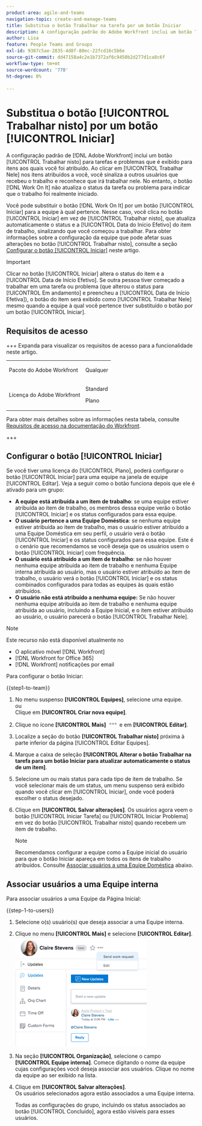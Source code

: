 ```yaml
---
product-area: agile-and-teams
navigation-topic: create-and-manage-teams
title: Substitua o botão Trabalhar na tarefa por um botão Iniciar
description: A configuração padrão do Adobe Workfront inclui um botão Trabalhar na tarefa para tarefas e problemas que é exibido para itens aos quais você foi atribuído.
author: Lisa
feature: People Teams and Groups
exl-id: 9387c5ae-2835-4d8f-80ec-22fcd16c5b6e
source-git-commit: dd47158a4c2e1b7372af6c9450b2d277d1ca8c6f
workflow-type: tm+mt
source-wordcount: '778'
ht-degree: 0%

---
```


# Substitua o botão [!UICONTROL Trabalhar nisto] por um botão [!UICONTROL Iniciar]

A configuração padrão de [!DNL Adobe Workfront] inclui um botão [!UICONTROL Trabalhar nisto] para tarefas e problemas que é exibido para itens aos quais você foi atribuído. Ao clicar em [!UICONTROL Trabalhar Nele] nos itens atribuídos a você, você sinaliza a outros usuários que recebeu o trabalho e reconhece que irá trabalhar nele. No entanto, o botão [!DNL Work On It] não atualiza o status da tarefa ou problema para indicar que o trabalho foi realmente iniciado.

Você pode substituir o botão [!DNL Work On It] por um botão [!UICONTROL Iniciar] para a equipe à qual pertence. Nesse caso, você clica no botão [!UICONTROL Iniciar] em vez de [!UICONTROL Trabalhar nisto], que atualiza automaticamente o status e a [!UICONTROL Data do Início Efetivo] do item de trabalho, sinalizando que você começou a trabalhar. Para obter informações sobre a configuração da equipe que pode afetar suas alterações no botão [!UICONTROL Trabalhar nisto], consulte a seção [Configurar o botão [!UICONTROL Iniciar]](#configure-the-uicontrol-start-button) neste artigo.

>[!IMPORTANT]
>
>Clicar no botão [!UICONTROL Iniciar] altera o status do item e a [!UICONTROL Data de Início Efetivo]. Se outra pessoa tiver começado a trabalhar em uma tarefa ou problema (que alterou o status para [!UICONTROL Em andamento] e preencheu a [!UICONTROL Data de Início Efetiva]), o botão do item será exibido como [!UICONTROL Trabalhar Nele] mesmo quando a equipe à qual você pertence tiver substituído o botão por um botão [!UICONTROL Iniciar].

## Requisitos de acesso

+++ Expanda para visualizar os requisitos de acesso para a funcionalidade neste artigo.

<table style="table-layout:auto"> 
 <col> 
 <col> 
 <tbody> 
  <tr data-mc-conditions=""> 
   <td role="rowheader"> <p>Pacote do Adobe Workfront</p> </td> 
   <td>Qualquer</td> 
  </tr> 
  <tr> 
   <td role="rowheader">Licença do Adobe Workfront</td> 
   <td>
   <p>Standard</p>
   <p>Plano</p></td>
  </tr> 
 </tbody> 
</table>

Para obter mais detalhes sobre as informações nesta tabela, consulte [Requisitos de acesso na documentação do Workfront](/help/quicksilver/administration-and-setup/add-users/access-levels-and-object-permissions/access-level-requirements-in-documentation.md).

+++

## Configurar o botão [!UICONTROL Iniciar]

Se você tiver uma licença do [!UICONTROL Plano], poderá configurar o botão [!UICONTROL Iniciar] para uma equipe na janela de equipe [!UICONTROL Editar]. Veja a seguir como o botão funciona depois que ele é ativado para um grupo:

* **A equipe está atribuída a um item de trabalho**: se uma equipe estiver atribuída ao item de trabalho, os membros dessa equipe verão o botão [!UICONTROL Iniciar] e os status configurados para essa equipe.
* **O usuário pertence a uma Equipe Doméstica**: se nenhuma equipe estiver atribuída ao item de trabalho, mas o usuário estiver atribuído a uma Equipe Doméstica em seu perfil, o usuário verá o botão [!UICONTROL Iniciar] e os status configurados para essa equipe. Este é o cenário que recomendamos se você deseja que os usuários usem o botão [!UICONTROL Iniciar] com frequência.
* **O usuário está atribuído a um item de trabalho**: se não houver nenhuma equipe atribuída ao item de trabalho e nenhuma Equipe interna atribuída ao usuário, mas o usuário estiver atribuído ao item de trabalho, o usuário verá o botão [!UICONTROL Iniciar] e os status combinados configurados para todas as equipes às quais estão atribuídos.
* **O usuário não está atribuído a nenhuma equipe:** Se não houver nenhuma equipe atribuída ao item de trabalho e nenhuma equipe atribuída ao usuário, incluindo a Equipe Inicial, e o item estiver atribuído ao usuário, o usuário parecerá o botão [!UICONTROL Trabalhar Nele].

>[!NOTE]
>
>Este recurso não está disponível atualmente no
>
>* O aplicativo móvel [!DNL Workfront]
>* [!DNL Workfront for Office 365]
>* [!DNL Workfront] notificações por email
>

Para configurar o botão Iniciar:

{{step1-to-team}}

1. No menu suspenso **[!UICONTROL Equipes]**, selecione uma equipe.\
   ou\
   Clique em **[!UICONTROL Criar nova equipe]**.

1. Clique no ícone **[!UICONTROL Mais]** ![](assets/more-icon.png) e em **[!UICONTROL Editar]**.

1. Localize a seção do botão **[!UICONTROL Trabalhar nisto]** próxima à parte inferior da página [!UICONTROL Editar Equipes].
1. Marque a caixa de seleção **[!UICONTROL Alterar o botão Trabalhar na tarefa para um botão Iniciar para atualizar automaticamente o status de um item]**.
1. Selecione um ou mais status para cada tipo de item de trabalho. Se você selecionar mais de um status, um menu suspenso será exibido quando você clicar em [!UICONTROL Iniciar], onde você poderá escolher o status desejado.
1. Clique em **[!UICONTROL Salvar alterações]**. Os usuários agora veem o botão [!UICONTROL Iniciar Tarefa] ou [!UICONTROL Iniciar Problema] em vez do botão [!UICONTROL Trabalhar nisto] quando recebem um item de trabalho.

   >[!NOTE]
   >
   >Recomendamos configurar a equipe como a Equipe inicial do usuário para que o botão Iniciar apareça em todos os itens de trabalho atribuídos. Consulte [Associar usuários a uma Equipe Doméstica](#associate-users-with-a-home-team) abaixo.

## Associar usuários a uma Equipe interna

Para associar usuários a uma Equipe da Página Inicial:

{{step-1-to-users}}

1. Selecione o(s) usuário(s) que deseja associar a uma Equipe interna.
1. Clique no menu **[!UICONTROL Mais]** e selecione **[!UICONTROL Editar]**.\
   ![](assets/user-settings-nwe-350x291.png)

1. Na seção **[!UICONTROL Organização]**, selecione o campo **[!UICONTROL Equipe interna]**. Comece digitando o nome da equipe cujas configurações você deseja associar aos usuários. Clique no nome da equipe ao ser exibido na lista.

1. Clique em **[!UICONTROL Salvar alterações]**.\
   Os usuários selecionados agora estão associados a uma Equipe interna.

   Todas as configurações do grupo, incluindo os status associados ao botão [!UICONTROL Concluído], agora estão visíveis para esses usuários.

